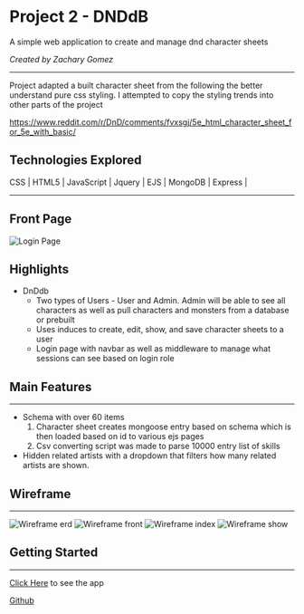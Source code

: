 # Project 2 - DNDdB 
A simple web application to create and manage dnd character sheets

*Created by Zachary Gomez*

----

Project adapted a built character sheet from the following the better understand pure css styling. I attempted to copy the styling trends into other parts of the project 

https://www.reddit.com/r/DnD/comments/fvxsgj/5e_html_character_sheet_for_5e_with_basic/


## Technologies Explored

CSS | HTML5 | JavaScript | Jquery | EJS | MongoDB | Express | 

----
## Front Page
![Login Page](/images/login.png)


## Highlights

- DnDdb
    - Two types of Users - User and Admin. Admin will be able to see all characters as well as pull characters and monsters from a database or prebuilt
    - Uses induces to create, edit, show, and save character sheets to a user
    - Login page with navbar as well as middleware to manage what sessions can see based on login role


## Main Features

----

- Schema with over 60 items 
    1. Character sheet creates mongoose entry based on schema which is then loaded based on id to various ejs pages
    2. Csv converting script was made to parse 10000 entry list of skills
- Hidden related artists with a dropdown that filters how many related artists are shown.

## Wireframe

---
![Wireframe erd](/images/erd.png)
![Wireframe front](/images/front.png)
![Wireframe index](/images/index.png)
![Wireframe show](/images/show.png)

## Getting Started

----
[Click Here](https://cantadb-dnd.herokuapp.com/) to see the app

[Github](https://github.com/thecantaloupe/cantadb-dnd) 